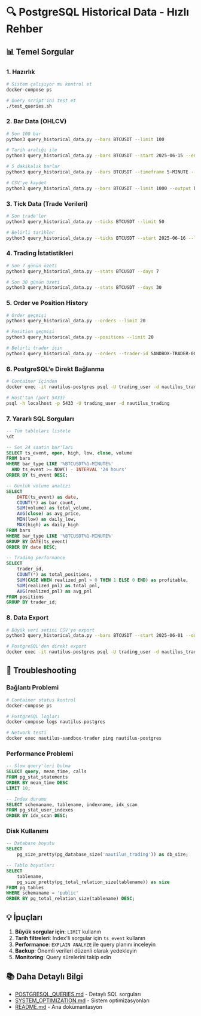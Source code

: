 # 🔍 PostgreSQL Historical Data - Hızlı Rehber

## 📊 Temel Sorgular

### 1. Hazırlık
```bash
# Sistem çalışıyor mu kontrol et
docker-compose ps

# Query script'ini test et
./test_queries.sh
```

### 2. Bar Data (OHLCV)
```bash
# Son 100 bar
python3 query_historical_data.py --bars BTCUSDT --limit 100

# Tarih aralığı ile
python3 query_historical_data.py --bars BTCUSDT --start 2025-06-15 --end 2025-06-16

# 5 dakikalık barlar
python3 query_historical_data.py --bars BTCUSDT --timeframe 5-MINUTE --limit 50

# CSV'ye kaydet
python3 query_historical_data.py --bars BTCUSDT --limit 1000 --output btc_bars.csv
```

### 3. Tick Data (Trade Verileri)
```bash
# Son trade'ler
python3 query_historical_data.py --ticks BTCUSDT --limit 50

# Belirli tarihler
python3 query_historical_data.py --ticks BTCUSDT --start 2025-06-16 --limit 100
```

### 4. Trading İstatistikleri
```bash
# Son 7 günün özeti
python3 query_historical_data.py --stats BTCUSDT --days 7

# Son 30 günün özeti
python3 query_historical_data.py --stats BTCUSDT --days 30
```

### 5. Order ve Position History
```bash
# Order geçmişi
python3 query_historical_data.py --orders --limit 20

# Position geçmişi
python3 query_historical_data.py --positions --limit 20

# Belirli trader için
python3 query_historical_data.py --orders --trader-id SANDBOX-TRADER-001
```

### 6. PostgreSQL'e Direkt Bağlanma
```bash
# Container içinden
docker exec -it nautilus-postgres psql -U trading_user -d nautilus_trading

# Host'tan (port 5433)
psql -h localhost -p 5433 -U trading_user -d nautilus_trading
```

### 7. Yararlı SQL Sorguları
```sql
-- Tüm tabloları listele
\dt

-- Son 24 saatin bar'ları
SELECT ts_event, open, high, low, close, volume 
FROM bars 
WHERE bar_type LIKE '%BTCUSDT%1-MINUTE%' 
  AND ts_event >= NOW() - INTERVAL '24 hours'
ORDER BY ts_event DESC;

-- Günlük volume analizi
SELECT 
    DATE(ts_event) as date,
    COUNT(*) as bar_count,
    SUM(volume) as total_volume,
    AVG(close) as avg_price,
    MIN(low) as daily_low,
    MAX(high) as daily_high
FROM bars 
WHERE bar_type LIKE '%BTCUSDT%1-MINUTE%'
GROUP BY DATE(ts_event)
ORDER BY date DESC;

-- Trading performance
SELECT 
    trader_id,
    COUNT(*) as total_positions,
    SUM(CASE WHEN realized_pnl > 0 THEN 1 ELSE 0 END) as profitable,
    SUM(realized_pnl) as total_pnl,
    AVG(realized_pnl) as avg_pnl
FROM positions 
GROUP BY trader_id;
```

### 8. Data Export
```bash
# Büyük veri setini CSV'ye export
python3 query_historical_data.py --bars BTCUSDT --start 2025-06-01 --output historical_data.csv

# PostgreSQL'den direkt export
docker exec -it nautilus-postgres psql -U trading_user -d nautilus_trading -c "\copy (SELECT * FROM bars WHERE bar_type LIKE '%BTCUSDT%' ORDER BY ts_event) TO '/tmp/export.csv' WITH CSV HEADER;"
```

## 🔧 Troubleshooting

### Bağlantı Problemi
```bash
# Container status kontrol
docker-compose ps

# PostgreSQL logları
docker-compose logs nautilus-postgres

# Network testi
docker exec nautilus-sandbox-trader ping nautilus-postgres
```

### Performance Problemi
```sql
-- Slow query'leri bulma
SELECT query, mean_time, calls 
FROM pg_stat_statements 
ORDER BY mean_time DESC 
LIMIT 10;

-- Index durumu
SELECT schemaname, tablename, indexname, idx_scan 
FROM pg_stat_user_indexes 
ORDER BY idx_scan DESC;
```

### Disk Kullanımı
```sql
-- Database boyutu
SELECT 
    pg_size_pretty(pg_database_size('nautilus_trading')) as db_size;

-- Tablo boyutları
SELECT 
    tablename,
    pg_size_pretty(pg_total_relation_size(tablename)) as size
FROM pg_tables 
WHERE schemaname = 'public'
ORDER BY pg_total_relation_size(tablename) DESC;
```

## 💡 İpuçları

1. **Büyük sorgular için**: `LIMIT` kullanın
2. **Tarih filtreleri**: Index'li sorgular için `ts_event` kullanın
3. **Performance**: `EXPLAIN ANALYZE` ile query planını inceleyin
4. **Backup**: Önemli verileri düzenli olarak yedekleyin
5. **Monitoring**: Query sürelerini takip edin

## 📚 Daha Detaylı Bilgi

- [POSTGRESQL_QUERIES.md](POSTGRESQL_QUERIES.md) - Detaylı SQL sorguları
- [SYSTEM_OPTIMIZATION.md](SYSTEM_OPTIMIZATION.md) - Sistem optimizasyonları
- [README.md](README.md) - Ana dokümantasyon
